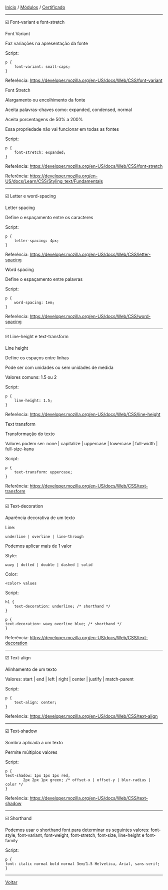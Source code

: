 [Início](https://github.com/Thalyalm/rocketseat-trilha-fundamentar) /
[Módulos](https://github.com/Thalyalm/rocketseat-trilha-fundamentar/tree/main/modulos/readme.md) /
[Certificado](https://github.com/Thalyalm/rocketseat-trilha-fundamentar/tree/main/certificado)

---

:ballot_box_with_check: Font-variant e font-stretch

Font Variant

Faz variações na apresentação da fonte

Script:

    p {
        font-variant: small-caps;
    }

Referência: https://developer.mozilla.org/en-US/docs/Web/CSS/font-variant

Font Stretch

Alargamento ou encolhimento da fonte

Aceita palavras-chaves como: expanded, condensed, normal

Aceita porcentagens de 50% a 200%

Essa propriedade não vai funcionar em todas as fontes

Script:

    p {
        font-stretch: expanded;
    }

Referência: https://developer.mozilla.org/en-US/docs/Web/CSS/font-stretch

Referência: https://developer.mozilla.org/en-US/docs/Learn/CSS/Styling_text/Fundamentals

---

:ballot_box_with_check: Letter e word-spacing

Letter spacing

Define o espaçamento entre os caracteres

Script:

    p {
        letter-spacing: 4px;
    }

Referência: https://developer.mozilla.org/en-US/docs/Web/CSS/letter-spacing

Word spacing

Define o espaçamento entre palavras

Script:

    p {
        word-spacing: 1em;
    }

Referência: https://developer.mozilla.org/en-US/docs/Web/CSS/word-spacing

---

:ballot_box_with_check: Line-height e text-transform

Line height

Define os espaços entre linhas

Pode ser com unidades ou sem unidades de medida

Valores comuns: 1.5 ou 2

Script:

    p {
        line-height: 1.5;
    }

Referência: https://developer.mozilla.org/en-US/docs/Web/CSS/line-height

Text transform

Transformação do texto

Valores podem ser: none | capitalize | uppercase | lowercase | full-width | full-size-kana

Script:

    p {
        text-transform: uppercase;
    }

Referência: https://developer.mozilla.org/en-US/docs/Web/CSS/text-transform

---

:ballot_box_with_check: Text-decoration

Aparência decorativa de um texto

Line:
    
    underline | overline | line-through

Podemos aplicar mais de 1 valor

Style:

    wavy | dotted | double | dashed | solid

Color:

    <color> values

Script:

    h1 {
        text-decoration: underline; /* shorthand */
    }

    p {
    text-decoration: wavy overline blue; /* shorthand */
    }

Referência: https://developer.mozilla.org/en-US/docs/Web/CSS/text-decoration

---

:ballot_box_with_check: Text-align

Alinhamento de um texto

Valores:
    start | end | left | right | center | justify | match-parent

Script:

    p {
        text-align: center;
    }

Referência: https://developer.mozilla.org/en-US/docs/Web/CSS/text-align

---

:ballot_box_with_check: Text-shadow

Sombra aplicada a um texto

Permite múltiplos valores

Script:

    p {
    text-shadow: 1px 1px 1px red,
            2px 2px 1px green; /* offset-x | offset-y | blur-radius | color */
    }

Referência: https://developer.mozilla.org/en-US/docs/Web/CSS/text-shadow

---

:ballot_box_with_check: Shorthand

Podemos usar o shorthand font para determinar os seguintes valores: font-style, font-variant, font-weight, font-stretch, font-size, line-height e font-family

Script:

    p {
    font: italic normal bold normal 3em/1.5 Helvetica, Arial, sans-serif;
    }

---

[Voltar](/modulos/app-bonito-ate-nos-textos/readme.md)
